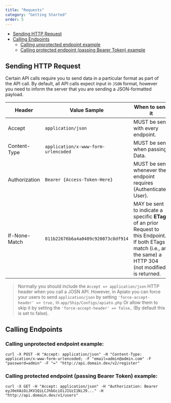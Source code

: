 ```yaml
---
title: "Requests"
category: "Getting Started"
order: 5
---
```


* [Sending HTTP Request](#send-http-req)
* [Calling Endpoints](#call-EP)
  * [Calling unprotected endpoint example](#call-unprotected-EP)
  * [Calling protected endpoint (passing Bearer Token) example](#call-protected-EP)

<a name="send-http-req"></a>
## Sending HTTP Request

Certain API calls require you to send data in a particular format as part of the API call. 
By default, all API calls expect input in `JSON` format, however you need to inform the server that you are sending a JSON-formatted payload.

| Header        | Value Sample                        | When to send it                                                              |
|---------------|-------------------------------------|------------------------------------------------------------------------------|
| Accept        | `application/json`                  | MUST be sent with every endpoint.                                            |
| Content-Type  | `application/x-www-form-urlencoded` | MUST be sent when passing Data.                                              |
| Authorization | `Bearer {Access-Token-Here}`        | MUST be sent whenever the endpoint requires (Authenticated User).            |
| If-None-Match | `811b22676b6a4a0489c920073c0df914`  | MAY be sent to indicate a specific **ETag** of an prior Request to this Endpoint. If both ETags match (i.e., are the same) a HTTP 304 (not modified) is returned. |


> Normally you should include the `Accept => application/json` HTTP header when you call a JOSN API.
However, in Apiato you can force your users to send `application/json` by setting `'force-accept-header' => true,` in `app/Ship/Configs/apiato.php` 
Or allow them to skip it by setting the `'force-accept-header' => false,` (By default this is set to false).

<a name="call-EP"></a>
## Calling Endpoints
<a name="call-unprotected-EP"></a>
### Calling unprotected endpoint example:

```shell
curl -X POST -H "Accept: application/json" -H "Content-Type: application/x-www-form-urlencoded; -F "email=admin@admin.com" -F "password=admin" -F "=" "http://api.domain.dev/v2/register"
```
<a name="call-protected-EP"></a>
### Calling protected endpoint (passing Bearer Token) example:

```shell
curl -X GET -H "Accept: application/json" -H "Authorization: Bearer eyJ0eXAiOiJKV1QiLCJhbGciOiJIUzI1NiJ9..." -H "http://api.domain.dev/v1/users"
``` 
